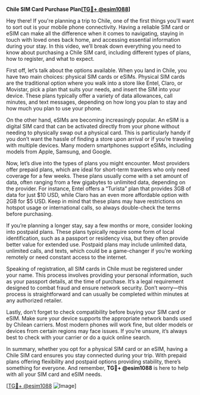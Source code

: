 **Chile SIM Card Purchase Plan[[TG💪+ @esim1088](https://t.me/s/esim1088)]**

Hey there! If you're planning a trip to Chile, one of the first things you'll want to sort out is your mobile phone connectivity. Having a reliable SIM card or eSIM can make all the difference when it comes to navigating, staying in touch with loved ones back home, and accessing essential information during your stay. In this video, we’ll break down everything you need to know about purchasing a Chile SIM card, including different types of plans, how to register, and what to expect.

First off, let’s talk about the options available. When you land in Chile, you have two main choices: physical SIM cards or eSIMs. Physical SIM cards are the traditional option where you walk into a store like Entel, Claro, or Movistar, pick a plan that suits your needs, and insert the SIM into your device. These plans typically offer a variety of data allowances, call minutes, and text messages, depending on how long you plan to stay and how much you plan to use your phone.

On the other hand, eSIMs are becoming increasingly popular. An eSIM is a digital SIM card that can be activated directly from your phone without needing to physically swap out a physical card. This is particularly handy if you don’t want the hassle of finding a store upon arrival or if you’re traveling with multiple devices. Many modern smartphones support eSIMs, including models from Apple, Samsung, and Google.

Now, let’s dive into the types of plans you might encounter. Most providers offer prepaid plans, which are ideal for short-term travelers who only need coverage for a few weeks. These plans usually come with a set amount of data, often ranging from a few gigabytes to unlimited data, depending on the provider. For instance, Entel offers a “Turista” plan that provides 3GB of data for just $10 USD, while Claro has an even more affordable option with 2GB for $5 USD. Keep in mind that these plans may have restrictions on hotspot usage or international calls, so always double-check the terms before purchasing.

If you’re planning a longer stay, say a few months or more, consider looking into postpaid plans. These plans typically require some form of local identification, such as a passport or residency visa, but they often provide better value for extended use. Postpaid plans may include unlimited data, unlimited calls, and texts, which could be a game-changer if you’re working remotely or need constant access to the internet.

Speaking of registration, all SIM cards in Chile must be registered under your name. This process involves providing your personal information, such as your passport details, at the time of purchase. It’s a legal requirement designed to combat fraud and ensure network security. Don’t worry—this process is straightforward and can usually be completed within minutes at any authorized retailer.

Lastly, don’t forget to check compatibility before buying your SIM card or eSIM. Make sure your device supports the appropriate network bands used by Chilean carriers. Most modern phones will work fine, but older models or devices from certain regions may face issues. If you’re unsure, it’s always best to check with your carrier or do a quick online search.

In summary, whether you opt for a physical SIM card or an eSIM, having a Chile SIM card ensures you stay connected during your trip. With prepaid plans offering flexibility and postpaid options providing stability, there’s something for everyone. And remember, **TG💪+ @esim1088** is here to help with all your SIM card and eSIM needs. 

[[TG💪+ @esim1088](https://t.me/s/esim1088) ![Image](https://i.postimg.cc/Y0z9fWf4/image.png)]
